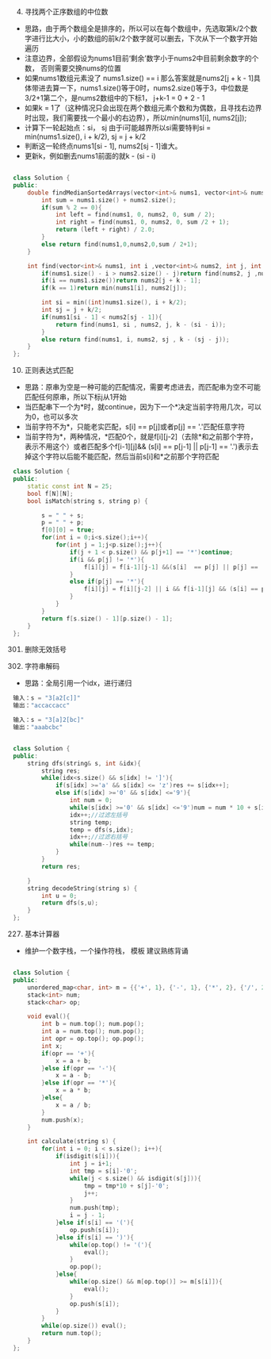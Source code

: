 <!--
 * @Author: zzzzztw
 * @Date: 2023-04-01 09:55:33
 * @LastEditors: Do not edit
 * @LastEditTime: 2023-04-07 19:38:12
 * @FilePath: /cpptest/算法/leetcode/高频困难题.md
-->
4. 寻找两个正序数组的中位数
* 思路，由于两个数组全是排序的，所以可以在每个数组中，先选取第k/2个数字进行比大小，小的数组的前k/2个数字就可以删去，下次从下一个数字开始遍历
* 注意边界，全部假设为nums1目前‘剩余’数字小于nums2中目前剩余数字的个数， 否则需要交换nums的位置
* 如果nums1数组元素没了 nums1.size() == i 那么答案就是nums2[j + k - 1]具体带进去算一下，nums1.size()等于0时，nums2.size()等于3，中位数是3/2+1第二个，是nums2数组中的下标1， j+k-1 = 0 + 2 - 1
* 如果k = 1了（这种情况只会出现在两个数组元素个数和为偶数，且寻找右边界时出现，我们需要找一个最小的右边界），所以min(nums1[i], nums2[j]);
* 计算下一轮起始点：si， sj 由于i可能越界所以si需要特判si = min(nums1.size(), i + k/2), sj = j + k/2
* 判断这一轮终点nums1[si - 1], nums2[sj - 1]谁大。
* 更新k，例如删去nums1前面的就k - (si - i)
```cpp

class Solution {
public:
    double findMedianSortedArrays(vector<int>& nums1, vector<int>& nums2) {
        int sum = nums1.size() + nums2.size();
        if(sum % 2 == 0){
            int left = find(nums1, 0, nums2, 0, sum / 2);
            int right = find(nums1, 0, nums2, 0, sum /2 + 1);
            return (left + right) / 2.0;
        }
        else return find(nums1,0,nums2,0,sum / 2+1);
    }

    int find(vector<int>& nums1, int i ,vector<int>& nums2, int j, int k){
        if(nums1.size() - i > nums2.size() - j)return find(nums2, j ,nums1, i, k);
        if(i == nums1.size())return nums2[j + k - 1];
        if(k == 1)return min(nums1[i], nums2[j]);

        int si = min((int)nums1.size(), i + k/2);
        int sj = j + k/2;
        if(nums1[si - 1] < nums2[sj - 1]){
            return find(nums1, si , nums2, j, k - (si - i));
        }
        else return find(nums1, i, nums2, sj , k - (sj - j));
    }
};

```

10. 正则表达式匹配
* 思路：原串为空是一种可能的匹配情况，需要考虑进去，而匹配串为空不可能匹配任何原串，所以下标j从1开始
* 当匹配串下一个为\*时，就continue，因为下一个\*决定当前字符用几次，可以为0，也可以多次
* 当前字符不为*，只能老实匹配，s[i] == p[j]或者p[j] == '.'匹配任意字符
* 当前字符为*，两种情况，*匹配0个，就是f[i][j-2]（去除\*和之前那个字符，表示不用这个）或者匹配多个f[i-1][j]&& (s[i] == p[j-1] || p[j-1] == '.')表示去掉这个字符以后能不能匹配，然后当前s[i]和\*之前那个字符匹配
```cpp
class Solution {
public:
    static const int N = 25;
    bool f[N][N];
    bool isMatch(string s, string p) {

        s = " " + s;
        p = " " + p;
        f[0][0] = true;
        for(int i = 0;i<s.size();i++){
            for(int j = 1;j<p.size();j++){
                if(j + 1 < p.size() && p[j+1] == '*')continue;
                if(i && p[j] != '*'){
                    f[i][j] = f[i-1][j-1] &&(s[i]  == p[j] || p[j] == '.');
                }
                else if(p[j] == '*'){
                    f[i][j] = f[i][j-2] || i && f[i-1][j] && (s[i] == p[j-1] || p[j-1] == '.');
                }
            }
        }
        return f[s.size() - 1][p.size() - 1];
    }
};
```

301. 删除无效括号

394. 字符串解码

* 思路：全局引用一个idx，进行递归

```cpp
输入：s = "3[a2[c]]"
输出："accaccacc"

输入：s = "3[a]2[bc]"
输出："aaabcbc"


class Solution {
public:
    string dfs(string& s, int &idx){
        string res;
        while(idx<s.size() && s[idx] != ']'){
            if(s[idx] >='a' && s[idx] <= 'z')res += s[idx++];
            else if(s[idx] >='0' && s[idx] <='9'){
                int num = 0;
                while(s[idx] >='0' && s[idx] <='9')num = num * 10 + s[idx++] - '0';
                idx++;//过滤左括号
                string temp;
                temp = dfs(s,idx); 
                idx++;//过滤右括号
                while(num--)res += temp;
            }
        }
        return res;

    }
    string decodeString(string s) {
        int u = 0;
        return dfs(s,u);
    }
};

```


227. 基本计算器

* 维护一个数字栈，一个操作符栈， 模板 建议熟练背诵 

```cpp

class Solution {
public:
    unordered_map<char, int> m = {{'+', 1}, {'-', 1}, {'*', 2}, {'/', 2}};
    stack<int> num;
    stack<char> op;

    void eval(){
        int b = num.top(); num.pop();
        int a = num.top(); num.pop();
        int opr = op.top(); op.pop();
        int x;
        if(opr == '+'){
            x = a + b;
        }else if(opr == '-'){
            x = a - b;
        }else if(opr == '*'){
            x = a * b;
        }else{
            x = a / b;
        }
        num.push(x);
    }

    int calculate(string s) {
        for(int i = 0; i < s.size(); i++){
            if(isdigit(s[i])){
                int j = i+1;
                int tmp = s[i]-'0';
                while(j < s.size() && isdigit(s[j])){
                    tmp = tmp*10 + s[j]-'0';
                    j++;
                }
                num.push(tmp);
                i = j - 1;
            }else if(s[i] == '('){
                op.push(s[i]);
            }else if(s[i] == ')'){
                while(op.top() != '('){
                    eval();
                }
                op.pop();
            }else{
                while(op.size() && m[op.top()] >= m[s[i]]){
                    eval();
                }
                op.push(s[i]);
            }
        }
        while(op.size()) eval();
        return num.top();
    }
};


```